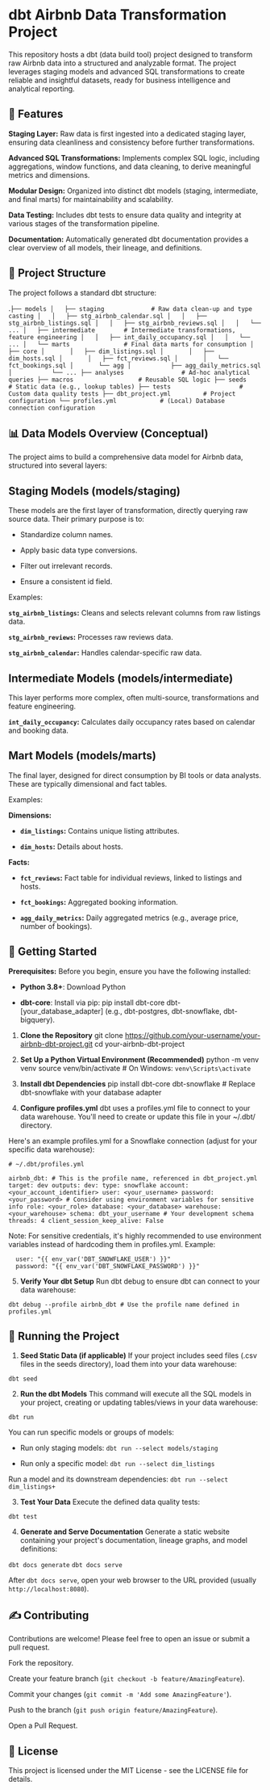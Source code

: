 # dbt Airbnb Data Transformation Project
This repository hosts a dbt (data build tool) project designed to transform raw Airbnb data into a structured and analyzable format. The project leverages staging models and advanced SQL transformations to create reliable and insightful datasets, ready for business intelligence and analytical reporting.

## 🌟 Features
**Staging Layer:** Raw data is first ingested into a dedicated staging layer, ensuring data cleanliness and consistency before further transformations.

**Advanced SQL Transformations:** Implements complex SQL logic, including aggregations, window functions, and data cleaning, to derive meaningful metrics and dimensions.

**Modular Design:** Organized into distinct dbt models (staging, intermediate, and final marts) for maintainability and scalability.

**Data Testing:** Includes dbt tests to ensure data quality and integrity at various stages of the transformation pipeline.

**Documentation:** Automatically generated dbt documentation provides a clear overview of all models, their lineage, and definitions.

## 📁 Project Structure
The project follows a standard dbt structure:

.`
├── models
│   ├── staging             # Raw data clean-up and type casting
│   │   ├── stg_airbnb_calendar.sql
│   │   ├── stg_airbnb_listings.sql
│   │   ├── stg_airbnb_reviews.sql
│   │   └── ...
│   ├── intermediate        # Intermediate transformations, feature engineering
│   │   ├── int_daily_occupancy.sql
│   │   └── ...
│   └── marts               # Final data marts for consumption
│       ├── core
│       │   ├── dim_listings.sql
│       │   ├── dim_hosts.sql
│       │   ├── fct_reviews.sql
│       │   └── fct_bookings.sql
│       └── agg
│           ├── agg_daily_metrics.sql
│           └── ...
├── analyses                # Ad-hoc analytical queries
├── macros                  # Reusable SQL logic
├── seeds                   # Static data (e.g., lookup tables)
├── tests                   # Custom data quality tests
├── dbt_project.yml         # Project configuration
└── profiles.yml            # (Local) Database connection configuration
`

## 📊 Data Models Overview (Conceptual)
The project aims to build a comprehensive data model for Airbnb data, structured into several layers:

## Staging Models (models/staging)
These models are the first layer of transformation, directly querying raw source data. Their primary purpose is to:

- Standardize column names.

- Apply basic data type conversions.

- Filter out irrelevant records.

- Ensure a consistent id field.

Examples:

**`stg_airbnb_listings`:** Cleans and selects relevant columns from raw listings data.

**`stg_airbnb_reviews`:** Processes raw reviews data.

**`stg_airbnb_calendar`:** Handles calendar-specific raw data.

## Intermediate Models (models/intermediate)
This layer performs more complex, often multi-source, transformations and feature engineering.

**`int_daily_occupancy`:** Calculates daily occupancy rates based on calendar and booking data.

## Mart Models (models/marts)
The final layer, designed for direct consumption by BI tools or data analysts. These are typically dimensional and fact tables.

Examples:

**Dimensions:**

- **`dim_listings`:** Contains unique listing attributes.

- **`dim_hosts`:** Details about hosts.

**Facts:**

- **`fct_reviews`:** Fact table for individual reviews, linked to listings and hosts.

- **`fct_bookings`:** Aggregated booking information.

- **`agg_daily_metrics`:** Daily aggregated metrics (e.g., average price, number of bookings).

## 🚀 Getting Started
**Prerequisites:**
Before you begin, ensure you have the following installed:

- **Python 3.8+**: Download Python

- **dbt-core**: Install via pip: pip install dbt-core dbt-[your_database_adapter] (e.g., dbt-postgres, dbt-snowflake, dbt-bigquery).

1. **Clone the Repository**
git clone https://github.com/your-username/your-airbnb-dbt-project.git
cd your-airbnb-dbt-project

2. **Set Up a Python Virtual Environment (Recommended)**
python -m venv venv
source venv/bin/activate  # On Windows: `venv\Scripts\activate`

3. **Install dbt Dependencies**
pip install dbt-core dbt-snowflake # Replace dbt-snowflake with your database adapter

4. **Configure profiles.yml**
dbt uses a profiles.yml file to connect to your data warehouse. You'll need to create or update this file in your ~/.dbt/ directory.

Here's an example profiles.yml for a Snowflake connection (adjust for your specific data warehouse):

`# ~/.dbt/profiles.yml`

`airbnb_dbt: # This is the profile name, referenced in dbt_project.yml
  target: dev
  outputs:
    dev:
      type: snowflake
      account: <your_account_identifier>
      user: <your_username>
      password: <your_password> # Consider using environment variables for sensitive info
      role: <your_role>
      database: <your_database>
      warehouse: <your_warehouse>
      schema: dbt_your_username # Your development schema
      threads: 4
      client_session_keep_alive: False`

Note: For sensitive credentials, it's highly recommended to use environment variables instead of hardcoding them in profiles.yml.
Example:

      user: "{{ env_var('DBT_SNOWFLAKE_USER') }}"
      password: "{{ env_var('DBT_SNOWFLAKE_PASSWORD') }}"

5. **Verify Your dbt Setup**
Run dbt debug to ensure dbt can connect to your data warehouse:

`dbt debug --profile airbnb_dbt # Use the profile name defined in profiles.yml`

## 🏃 Running the Project
1. **Seed Static Data (if applicable)**
If your project includes seed files (.csv files in the seeds directory), load them into your data warehouse:

`dbt seed`

2. **Run the dbt Models**
This command will execute all the SQL models in your project, creating or updating tables/views in your data warehouse:

`dbt run`

You can run specific models or groups of models:

- Run only staging models: `dbt run --select models/staging`

- Run only a specific model: `dbt run --select dim_listings`

Run a model and its downstream dependencies: `dbt run --select dim_listings+`

3. **Test Your Data**
Execute the defined data quality tests:

`dbt test`

4. **Generate and Serve Documentation**
Generate a static website containing your project's documentation, lineage graphs, and model definitions:

`dbt docs generate`
`dbt docs serve`

After `dbt docs serve`, open your web browser to the URL provided (usually `http://localhost:8080`).

## ✍️ Contributing
Contributions are welcome! Please feel free to open an issue or submit a pull request.

Fork the repository.

Create your feature branch (`git checkout -b feature/AmazingFeature`).

Commit your changes (`git commit -m 'Add some AmazingFeature'`).

Push to the branch (`git push origin feature/AmazingFeature`).

Open a Pull Request.

## 📄 License
This project is licensed under the MIT License - see the LICENSE file for details.

